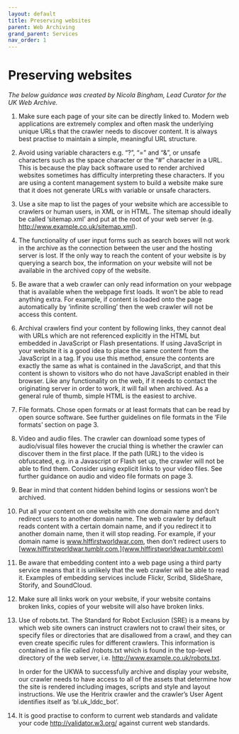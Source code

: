 ```yaml
---
layout: default
title: Preserving websites
parent: Web Archiving
grand_parent: Services
nav_order: 1
---
```

# Preserving websites

*The below guidance was created by Nicola Bingham, Lead Curator for the UK Web Archive.*

1. Make sure each page of your site can be directly linked to. Modern web applications are extremely complex and often mask the underlying unique URLs that the crawler needs to discover content. It is always best practise to maintain a simple, meaningful URL structure.

2. Avoid using variable characters e.g. “?”, “=” and “&”, or unsafe characters such as the space character or the “#” character in a URL. This is because the play back software used to render archived websites sometimes has difficulty interpreting these characters. If you are using a content management system to build a website make sure that it does not generate URLs with variable or unsafe characters.

3. Use a site map to list the pages of your website which are accessible to crawlers or human users, in XML or in HTML. The sitemap should ideally be called ‘sitemap.xml' and put at the root of your web server (e.g. http://www.example.co.uk/sitemap.xml).

4. The functionality of user input forms such as search boxes will not work in the archive as the connection between the user and the hosting server is lost. If the only way to reach the content of your website is by querying a search box, the information on your website will not be available in the archived copy of the website.

5. Be aware that a web crawler can only read information on your webpage that is available when the webpage first loads. It won’t be able to read anything extra. For example, if content is loaded onto the page automatically by ‘infinite scrolling’ then the web crawler will not be access this content.

6. Archival crawlers find your content by following links, they cannot deal with URLs which are not referenced explicitly in the HTML but embedded in JavaScript or Flash presentations. If using JavaScript in your website it is a good idea to place the same content from the JavaScript in a <noscript> tag. If you use this method, ensure the contents are exactly the same as what is contained in the JavaScript, and that this content is shown to visitors who do not have JavaScript enabled in their browser. Like any functionality on the web, if it needs to contact the originating server in order to work, it will fail when archived. As a general rule of thumb, simple HTML is the easiest to archive.

7. File formats. Chose open formats or at least formats that can be read by open source software. See further guidelines on file formats in the ‘File formats’ section on page 3.

8. Video and audio files. The crawler can download some types of audio/visual files however the crucial thing is whether the crawler can discover them in the first place. If the path (URL) to the video is obfuscated, e.g. in a Javascript or Flash set up, the crawler will not be able to find them. Consider using explicit links to your video files. See further guidance on audio and video file formats on page 3.

9. Bear in mind that content hidden behind logins or sessions won’t be archived.

10. Put all your content on one website with one domain name and don’t redirect users to another
domain name. The web crawler by default reads content with a certain domain name, and if you redirect it to another domain name, then it will stop reading. For example, if your domain name is www.hlffirstworldwar.com, then don’t redirect users to [www.hlffirstworldwar.tumblr.com.](www.hlffirstworldwar.tumblr.com)

11. Be aware that embedding content into a web page using a third party service means that it is unlikely that the web crawler will be able to read it. Examples of embedding services include Flickr, Scribd, SlideShare, Storify, and SoundCloud.

12. Make sure all links work on your website, if your website contains broken links, copies of your website will also have broken links.

13. Use of robots.txt. The Standard for Robot Exclusion (SRE) is a means by which web site owners can instruct crawlers not to crawl their sites, or specify files or directories that are disallowed from a crawl, and they can even create specific rules for different crawlers. This information is contained in a file called /robots.txt which is found in the top-level directory of the web server, i.e. http://www.example.co.uk/robots.txt. 

    In order for the UKWA to successfully archive and display your website, our crawler needs to have access to all of the assets that determine how the site is rendered including images, scripts and style and layout instructions. We use the Heritrix crawler and the crawler’s User Agent identifies itself as ‘bl.uk_lddc_bot’.

14. It is good practise to conform to current web standards and validate your code http://validator.w3.org/ against current web standards. 